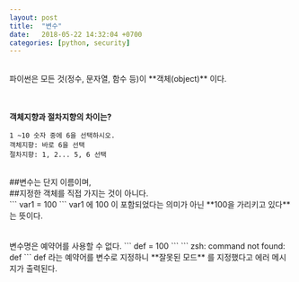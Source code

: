 ```yaml
---
layout: post
title:  "변수"
date:   2018-05-22 14:32:04 +0700
categories: [python, security]
---
```

<br/>
파이썬은 모든 것(정수, 문자열, 함수 등)이 **객체(object)** 이다.
<br/>
<br/>
<br/>

**객체지향과 절차지향의 차이는?**
```
1 ~10 숫자 중에 6을 선택하시오.
객체지향: 바로 6을 선택
절차지향: 1, 2... 5, 6 선택
```
<br/>
##변수는 단지 이름이며,
<br/>
##지정한 객체를 직접 가지는 것이 아니다.
<br/>
```
var1 = 100
```
var1 에 100 이 포함되었다는 의미가 아닌 **100을 가리키고 있다** 는 뜻이다.
<br/>
<br/>
<br/>
변수명은 예약어를 사용할 수 없다.
```
def = 100
```
```
zsh: command not found: def
```
def 라는 예약어를 변수로 지정하니 **잘못된 모드** 를 지정했다고 에러 메시지가 출력된다.
<br/>
<br/>
